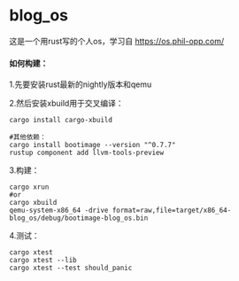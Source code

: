 # blog_os

这是一个用rust写的个人os，学习自 https://os.phil-opp.com/

#### 如何构建：
1.先要安装rust最新的nightly版本和qemu

2.然后安装xbuild用于交叉编译：
```
cargo install cargo-xbuild

#其他依赖：
cargo install bootimage --version "^0.7.7"
rustup component add llvm-tools-preview
```

3.构建：
```
cargo xrun
#or
cargo xbuild
qemu-system-x86_64 -drive format=raw,file=target/x86_64-blog_os/debug/bootimage-blog_os.bin
```

4.测试：
```
cargo xtest
cargo xtest --lib
cargo xtest --test should_panic
```

